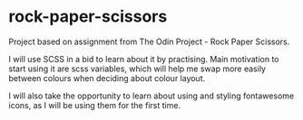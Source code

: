 # rock-paper-scissors
Project based on assignment from The Odin Project - Rock Paper Scissors.

I will use SCSS in a bid to learn about it by practising. Main motivation
to start using it are scss variables, which will help me swap more easily 
between colours when deciding about colour layout.

I will also take the opportunity to learn about using and styling 
fontawesome icons, as I will be using them for the first time. 